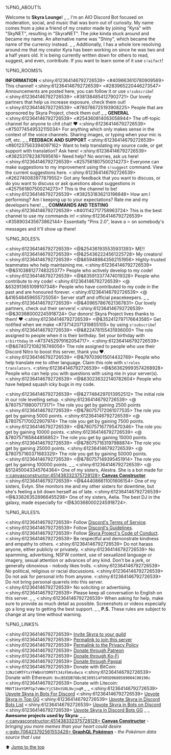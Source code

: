 %PNG_ABOUT%


Welcome to **Skyra Lounge**!
_ _
I'm an AIO Discord Bot focused on moderation, social, and music that was born out of curiosity. My name comes from a joke a friend of my creator made by joining "Kyra" with "SkyNET", resulting in "SkyraNET". The joke kinda stuck around and became my name. An alternative name was "Shiny", which became the name of the currency instead.
_ _
Additionally, I has a whole lore resolving around me that my creator Kyra has been working on since he was two and a half years old. It is being currently written down for others to read, suggest, and even, contribute. If you want to learn some of it use `s!aifact`!


%PNG_ROOMS%


**INFORMATION**
<:shiny:612364146792726539> <#409663610780909569> This channel!
<:shiny:612364146792726539> <#283965220446273547> Announcements are posted here, you can follow it or use `s!subscribe`!
<:shiny:612364146792726539> <#381384854127902721> Our lovely partners that help us increase exposure, check them out!
<:shiny:612364146792726539> <#780786725193908225> People that are sponsored by Skyra Project, check them out!
_ _
**GENERAL**
<:shiny:612364146792726539> <#254360814063058944> The off-topic channel for anyone to chit chat! ❤️
<:shiny:612364146792726539> <#750774549532115034> For anything which only makes sense in the context of the voice channels. Sharing images, or typing when your mic is off, etc.
_ _
**FEEDBACK AND SUPPORT**
<:shiny:612364146792726539> <#801237563394097162> Want to help translating my source code, or get support with translation? Ask here!
<:shiny:612364146792726539> <#382531782387695616> Need help? No worries, ask us here!
<:shiny:612364146792726539> <#257561807500214273> Everyone can make suggestions to my improvement using the `s!suggest` command. View the current suggestions here.
<:shiny:612364146792726539> <#262740083977879552> Got any feedback that you want to discuss, or do you want to discuss or ask questions about suggestions in <#257561807500214273>? This is the channel to be!
<:shiny:612364146792726539> <#382531836213198848> How am I performing? Am I keeping up to your expectations? Rate me and my developers here!
_ _
**COMMANDS AND TESTING**
<:shiny:612364146792726539> <#401142717758963724> This is the best channel to use my commands in!
<:shiny:612364146792726539> <#358903435673862144> Essentially "Pins 2.0", leave a ⭐ on somebody's messages and it'll show up there!


%PNG_ROLES%


<:shiny:612364146792726539> <@&254361935535931393> ME!!
<:shiny:612364146792726539> <@&254362224561225728> My creators!
<:shiny:612364146792726539> <@&659489843562151956> Highly-trusted teammates who help maintaining me.
<:shiny:612364146792726539> <@&510388127748325377> People who actively develop to my code!
<:shiny:612364146792726539> <@&635913377474019328> People who contribute to my code!
<:shiny:612364146792726539> <@​&632913651099107348> People who have contributed to my code in the past and are honoured forever.
<:shiny:612364146792726539> <@​&416548459655725056> Server staff and official peacekeepers.
_ _
<:shiny:612364146792726539> <@&409657867621367831> Our lovely partners, check out their servers!
<:shiny:612364146792726539> <@&303680002245918724> Our donors! Skyra Project lives thanks to them! ❤️
<:shiny:612364146792726539> <@&352412797176643585> Get notified when we make <#737142071319855105> by using `s!subscribe`!
<:shiny:612364146792726539> <@&822478155431936000> The role assigned to people when it is their birthday. Set your birthday with `s!birthday` in <#737452979162054717>.
<:shiny:612364146792726539> <@&674072108216746056> The role assigned to people who use their Discord Nitro to boost this server, thank you :heart:.
<:shiny:612364146792726539> <@​&797039015014432769> People who help translate me to other language. Claim this role with `s!roles translators`.
<:shiny:612364146792726539> <@​&563629993574268928> People who can help you with questions with using me in your server(s).
<:shiny:612364146792726539> <@​&630236322140782604> People who have helped squash icky bugs in my code.


<:shiny:612364146792726539> <@​&277484297013952512> The initial role in our role levelling setup.
<:shiny:612364146792726539> <@​&780757198007173171> The role you get by gaining 2500 points
<:shiny:612364146792726539> <@​&780757172061077535> The role you get by gaining 5000 points.
<:shiny:612364146792726539> <@​&780757170022907974> The role you get by gaining 7500 points.
<:shiny:612364146792726539> <@​&780757167795470346> The role you get by gaining 10000 points.
<:shiny:612364146792726539> <@​&780757165844856852> The role you get by gaining 15000 points.
<:shiny:612364146792726539> <@​&780757163197988874> The role you get by gaining 25000 points.
<:shiny:612364146792726539> <@​&780757160371683329> The role you get by gaining 50000 points.
<:shiny:612364146792726539> <@​&780757149395451914> The role you get by gaining 100000 points.
_ _
<:shiny:612364146792726539> <@​&512450043345764364> One of my sisters, Alestra. She is a bot made for [<:canvasconstructor:451438332375728128> __Canvas Constructor__](https://canvasconstructor.js.org).
<:shiny:612364146792726539> <@​&444086611001606154> One of my sisters, Evlyn. She monitors me and my other sisters for downtime, but she's feeling a bit down herself as of late.
<:shiny:612364146792726539> <@​&338263528966455298> One of my sisters, Aelia. The best DJ in the galaxy, made especially for <@​&303680002245918724>.


%PNG_RULES%


<:shiny:612364146792726539> Follow [Discord's Terms of Service](https://discord.com/terms).
<:shiny:612364146792726539> Follow [Discord's Guidelines](https://discord.com/guidelines).
<:shiny:612364146792726539> Follow [Skyra Project's Code of Conduct](https://github.com/skyra-project/skyra/blob/main/.github/CODE_OF_CONDUCT.md).
<:shiny:612364146792726539> Be respectful and demonstrate kindness and empathy to others.
<:shiny:612364146792726539> Do not harass anyone, either publicly or privately.
<:shiny:612364146792726539> No spamming, advertising, NSFW content, use of sexualized language or imagery, sexual attention or advances of any kind. Don't be a jerk, or generally obnoxious - nobody likes trolls.
<:shiny:612364146792726539> No political, religious or racial discussions.
<:shiny:612364146792726539> Do not ask for personal info from anyone.
<:shiny:612364146792726539> Do not bring personal quarrels into this server. 
<:shiny:612364146792726539> No soliciting or advertising.
<:shiny:612364146792726539> Please keep all conversation to English on this server.
_ _
<:shiny:612364146792726539> When asking for help, make sure to provide as much detail as possible. Screenshots or videos especially go a long way to getting the best support.
_ _
**P.S.** These rules are subject to change at any time without warning.


%PNG_LINKS%


<:shiny:612364146792726539> [Invite Skyra to your guild](https://invite.skyra.pw)
<:shiny:612364146792726539> [Permalink to join this server](https://join.skyra.pw)
<:shiny:612364146792726539> [Permalink to the Privacy Policy](https://skyra.pw/privacy)
<:shiny:612364146792726539> [Donate through Patreon](https://donate.skyra.pw/patreon)
<:shiny:612364146792726539> [Donate through Ko-Fi](https://donate.skyra.pw/kofi)
<:shiny:612364146792726539> [Donate through Paypal](https://donate.skyra.pw/paypal)
<:shiny:612364146792726539> Donate with BitCoin: `3JNzCHMTFtxYFWBnVtDM9Tt34zFbKvdwco`
<:shiny:612364146792726539> Donate with Ethereum: `0xcB5EDB76Bc9E389514F905D9680589004C00190c`
<:shiny:612364146792726539> Donate with Litecoin: `MNVT1keYGMfGp7vWmcYjCS8ntU8LNvjnqM`
_ _
<:shiny:612364146792726539> [Upvote Skyra in Bots For Discord](https://botsfordiscord.com/bots/266624760782258186)
<:shiny:612364146792726539> [Upvote Skyra in Top GG](https://top.gg/bot/266624760782258186)
<:shiny:612364146792726539> [Upvote Skyra in Discord Bots List](https://discordbotlist.com/bots/266624760782258186)
<:shiny:612364146792726539> [Upvote Skyra in Bots on Discord](https://bots.ondiscord.xyz/bots/266624760782258186)
<:shiny:612364146792726539> [Upvote Skyra in Discord Bots GG](https://discord.bots.gg/bots/266624760782258186)
_ _
**Awesome projects used by Skyra**:
_ _
[<:canvasconstructor:451438332375728128> __Canvas Constructor__](https://canvasconstructor.js.org) - *bringing you more memes than your heart could desire*
[<:gqlp:706423792561553428> __GraphQL Pokémon__](https://graphqlpokemon.favware.tech) - *the Pokémon data source that I use*


⬆️ [Jump to the top](%JUMP_TO_TOP%)
